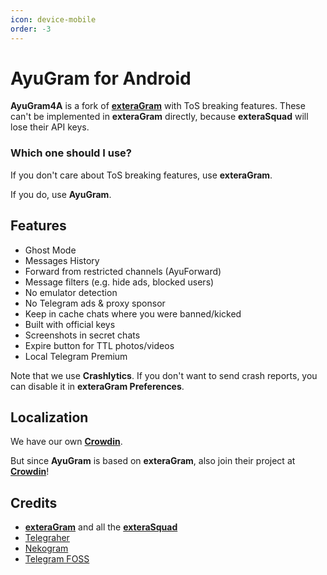 ```yaml
---
icon: device-mobile
order: -3
---
```


# AyuGram for Android

**AyuGram4A** is a fork of **[exteraGram](https://github.com/exteraSquad/exteraGram)** with ToS breaking features.
These can't be implemented in **exteraGram** directly, because **exteraSquad** will lose their API keys.

### Which one should I use?

If you don't care about ToS breaking features, use **exteraGram**.

If you do, use **AyuGram**.

## Features

- Ghost Mode
- Messages History
- Forward from restricted channels (AyuForward)
- Message filters (e.g. hide ads, blocked users)
- No emulator detection
- No Telegram ads & proxy sponsor
- Keep in cache chats where you were banned/kicked
- Built with official keys
- Screenshots in secret chats
- Expire button for TTL photos/videos
- Local Telegram Premium

Note that we use **Crashlytics**.
If you don't want to send crash reports, you can disable it in **exteraGram Preferences**.

## Localization

We have our own **[Crowdin](https://crowdin.com/project/ayugram)**.

But since **AyuGram** is based on **exteraGram**, also join their project
at **[Crowdin](https://crowdin.com/project/exteralocales)**!

## Credits

- **[exteraGram](https://github.com/exteraSquad/exteraGram)** and all the **[exteraSquad](https://exteragram.app)**
- [Telegraher](https://github.com/nikitasius/Telegraher)
- [Nekogram](https://gitlab.com/Nekogram/Nekogram)
- [Telegram FOSS](https://github.com/Telegram-FOSS-Team/Telegram-FOSS)
